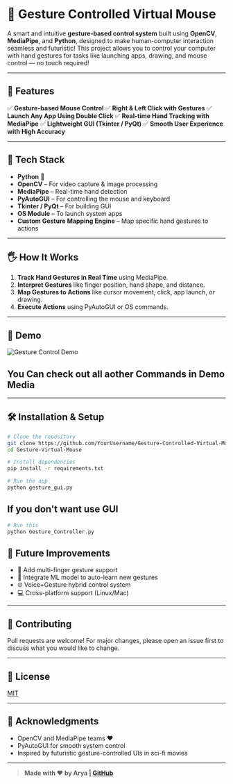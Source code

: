 # 🤖 Gesture Controlled Virtual Mouse

A smart and intuitive **gesture-based control system** built using **OpenCV**, **MediaPipe**, and **Python**, designed to make human-computer interaction seamless and futuristic! This project allows you to control your computer with hand gestures for tasks like launching apps, drawing, and mouse control — no touch required!

---

## 🚀 Features

✅ **Gesture-based Mouse Control**
✅ **Right & Left Click with Gestures**
✅ **Launch Any App Using Double Click**
✅ **Real-time Hand Tracking with MediaPipe**
✅ **Lightweight GUI (Tkinter / PyQt)**
✅ **Smooth User Experience with High Accuracy**

---

## 🧠 Tech Stack

* **Python** 🐍
* **OpenCV** – For video capture & image processing
* **MediaPipe** – Real-time hand detection
* **PyAutoGUI** – For controlling the mouse and keyboard
* **Tkinter / PyQt** – For building GUI
* **OS Module** – To launch system apps
* **Custom Gesture Mapping Engine** – Map specific hand gestures to actions

---

## 🖐️ How It Works

1. **Track Hand Gestures in Real Time** using MediaPipe.
2. **Interpret Gestures** like finger position, hand shape, and distance.
3. **Map Gestures to Actions** like cursor movement, click, app launch, or drawing.
4. **Execute Actions** using PyAutoGUI or OS commands.

---

## 📸 Demo

![Gesture Control Demo](Demo%20Media/Volume%20Control.gif)


## You Can check out all aother Commands in Demo Media 


---

## 🛠️ Installation & Setup

```bash
# Clone the repository
git clone https://github.com/YourUsername/Gesture-Controlled-Virtual-Mouse.git
cd Gesture-Virtual-Mouse

# Install dependencies
pip install -r requirements.txt

# Run the app
python gesture_gui.py
```
## If you don't want use GUI 
```bash
# Run this
python Gesture_Controller.py
```

## 🤯 Future Improvements

* 🔄 Add multi-finger gesture support
* 🧠 Integrate ML model to auto-learn new gestures
* 🌐 Voice+Gesture hybrid control system
* 💻 Cross-platform support (Linux/Mac)

---

## 🤝 Contributing

Pull requests are welcome! For major changes, please open an issue first to discuss what you would like to change.

---

## 📜 License

[MIT](LICENSE)

---

## 🙌 Acknowledgments

* OpenCV and MediaPipe teams ❤️
* PyAutoGUI for smooth system control
* Inspired by futuristic gesture-controlled UIs in sci-fi movies

---

> **Made with ❤️ by Arya | [GitHub](https://github.com/Arya182-ui)**
